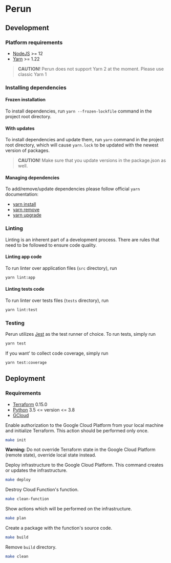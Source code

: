# Perun

## Development

### Platform requirements
- [NodeJS](https://nodejs.org/en/) >= 12
- [Yarn](https://classic.yarnpkg.com/lang/en/) >= 1.22

> **CAUTION!** Perun does not support Yarn 2 at the moment. Please use classic Yarn 1

### Installing dependencies

#### Frozen installation
To install dependencies, run `yarn --frozen-lockfile` command in the project root directory.

#### With updates
To install dependencies and update them, run `yarn` command in the project root directory, which will cause
`yarn.lock` to be updated with the newest version of packages.
> **CAUTION!** Make sure that you update versions in the package.json as well.

#### Managing dependencies
To add/remove/update dependencies please follow official `yarn` documentation:
- [yarn install](https://classic.yarnpkg.com/en/docs/cli/install)
- [yarn remove](https://classic.yarnpkg.com/en/docs/cli/remove)
- [yarn upgrade](https://classic.yarnpkg.com/en/docs/cli/upgrade)

### Linting
Linting is an inherent part of a development process. There are rules that need to be followed to ensure code quality.

#### Linting app code
To run linter over application files (`src` directory), run
```sh
yarn lint:app
```

#### Linting tests code
To run linter over tests files (`tests` directory), run
```sh
yarn lint:test
```

### Testing
Perun utilizes [Jest](https://jestjs.io/) as the test runner of choice. To run tests, simply run
```sh
yarn test
```

If you want' to collect code coverage, simply run
```sh
yarn test:coverage
```

## Deployment

### Requirements

- [Terraform](https://www.terraform.io/) 0.15.0
- [Python](https://www.python.org/) 3.5 <= version <= 3.8
- [GCloud](https://cloud.google.com/sdk/docs/install)

Enable authorization to the Google Cloud Platform from your local machine and initialize Terraform. This action should be performed only once.

```sh
make init
```

**Warning:** Do not override Terraform state in the Google Cloud Platform (remote state), override local state instead.

Deploy infrastructure to the Google Cloud Platform. This command creates or updates the infrastructure.

```sh
make deploy
```

Destroy Cloud Function's function.

```sh
make clean-function
```

Show actions which will be performed on the infrastructure.

```sh
make plan
```

Create a package with the function's source code.

```sh
make build
```

Remove `build` directory.

```sh
make clean
```
